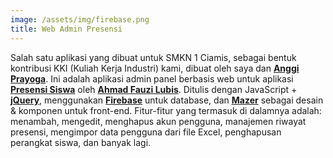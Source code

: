 ```yaml
---
image: /assets/img/firebase.png
title: Web Admin Presensi
---
```


Salah satu aplikasi yang dibuat untuk SMKN 1 Ciamis, sebagai bentuk kontribusi KKI (Kuliah Kerja Industri) kami, dibuat oleh saya dan **[Anggi Prayoga](https://github.com/anggiprayoga9)**. Ini adalah aplikasi admin panel berbasis web untuk aplikasi **[Presensi Siswa](https://github.com/Ahmadfzlbs/presensi-new)** oleh **[Ahmad Fauzi Lubis](https://github.com/Ahmadfzlbs)**. Ditulis dengan JavaScript + **[jQuery](https://jquery.com)**, menggunakan **[Firebase](https://firebase.google.com)** untuk database, dan **[Mazer](https://zuramai.github.io/mazer/)** sebagai desain & komponen untuk front-end. Fitur-fitur yang termasuk di dalamnya adalah: menambah, mengedit, menghapus akun pengguna, manajemen riwayat presensi, mengimpor data pengguna dari file Excel, penghapusan perangkat siswa, dan banyak lagi.
